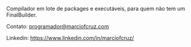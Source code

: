 Compilador em lote de packages e executáveis, para quem não tem um FinalBuilder.

Contato: programador@marciofcruz.com

Linkedin: https://www.linkedin.com/in/marciofcruz/